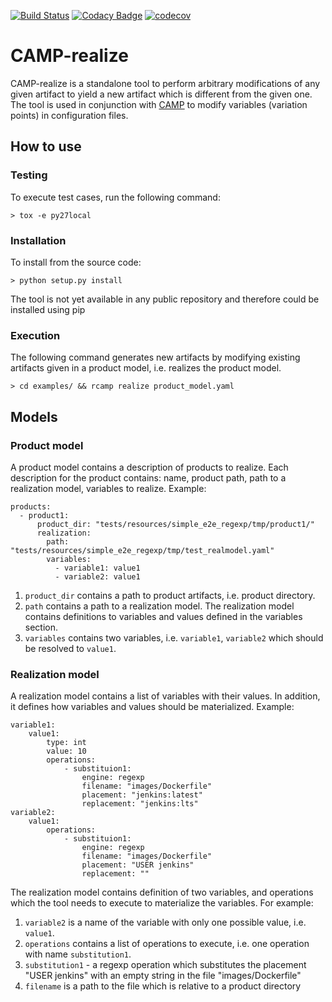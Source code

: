 [![Build Status](https://travis-ci.org/SINTEF-9012/camp-realize.svg?branch=master)](https://travis-ci.org/SINTEF-9012/camp-realize)
[![Codacy Badge](https://api.codacy.com/project/badge/Grade/ce234e0552f34484abf4ce89360c5b8a)](https://www.codacy.com/app/vassik/camp-realize?utm_source=github.com&amp;utm_medium=referral&amp;utm_content=SINTEF-9012/camp-realize&amp;utm_campaign=Badge_Grade)
[![codecov](https://codecov.io/gh/SINTEF-9012/camp-realize/branch/master/graph/badge.svg)](https://codecov.io/gh/SINTEF-9012/camp-realize)

# CAMP-realize
CAMP-realize is a standalone tool to perform arbitrary modifications of any given artifact to yield a new artifact which is different from the given one. The tool is used in conjunction with [CAMP](https://github.com/STAMP-project/camp) to modify variables (variation points) in configuration files.

## How to use
### Testing
To execute test cases, run the following command:
```
> tox -e py27local
```

### Installation
To install from the source code:
```
> python setup.py install
```
The tool is not yet available in any public repository and therefore could be installed using pip

### Execution
The following command generates new artifacts by modifying existing artifacts given in a product model, i.e. realizes the product model.
``` 
> cd examples/ && rcamp realize product_model.yaml
```
## Models
### Product model
A product model contains a description of products to realize. Each description for the product contains: name, product path, path to a realization model, variables to realize. Example:
```
products:
  - product1:
      product_dir: "tests/resources/simple_e2e_regexp/tmp/product1/"
      realization:
        path: "tests/resources/simple_e2e_regexp/tmp/test_realmodel.yaml"
        variables:
          - variable1: value1
          - variable2: value1
```
1. ```product_dir``` contains a path to product artifacts, i.e. product directory.
2. ```path``` contains a path to a realization model. The realization model contains definitions to variables and values defined in the variables section.
3. ```variables``` contains two variables, i.e. ```variable1```, ```variable2``` which should be resolved to ```value1```.

### Realization model
A realization model contains a list of variables with their values. In addition, it defines how variables and values should be materialized. Example:
```
variable1:
    value1:
        type: int
        value: 10
        operations:
            - substituion1:
                engine: regexp
                filename: "images/Dockerfile"
                placement: "jenkins:latest"
                replacement: "jenkins:lts"
variable2:
    value1:
        operations:
            - substituion1:
                engine: regexp
                filename: "images/Dockerfile"
                placement: "USER jenkins"
                replacement: ""
```
The realization model contains definition of two variables, and operations which the tool needs to execute to materialize the variables. For example:
1. ```variable2``` is a name of the variable with only one possible value, i.e. ```value1```.
2. ```operations``` contains a list of operations to execute, i.e. one operation with name ```substitution1```.
3. ```substitution1``` - a regexp operation which substitutes the placement "USER jenkins" with an empty string in the file "images/Dockerfile"
4. ```filename``` is a path to the file which is relative to a product directory

